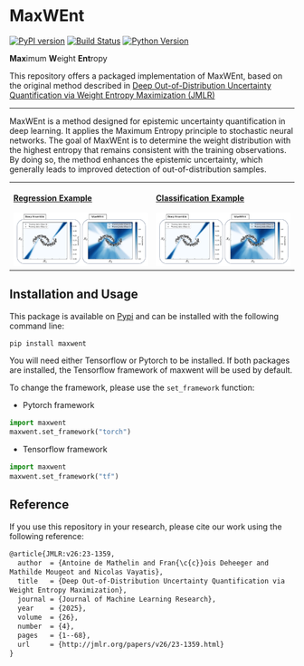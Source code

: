 # MaxWEnt

[![PyPI version](https://badge.fury.io/py/maxwent.svg)](https://pypi.org/project/maxwent)
[![Build Status](https://github.com/antoinedemathelin/maxwent/actions/workflows/run-test.yml/badge.svg)](https://github.com/antoinedemathelin/maxwent/actions)
[![Python Version](https://img.shields.io/badge/python-3.8%20|%203.9%20|%203.10|%203.11-blue)](https://img.shields.io/badge/python-3.8%20|%203.9%20|%203.10|%203.11-blue)

**Max**imum **W**eight **Ent**ropy

This repository offers a packaged implementation of MaxWEnt, based on the original method described in [Deep Out-of-Distribution Uncertainty Quantification via Weight Entropy Maximization (JMLR)](https://www.jmlr.org/papers/v26/23-1359.html)

---

MaxWEnt is a method designed for epistemic uncertainty quantification in deep learning. It applies the Maximum Entropy principle to stochastic neural networks. The goal of MaxWEnt is to determine the weight distribution with the highest entropy that remains consistent with the training observations. By doing so, the method enhances the epistemic uncertainty, which generally leads to improved detection of out-of-distribution samples.

<table>
  <tr valign="top">
    <td width="50%" >
        <a href="https://adapt-python.github.io/adapt/examples/Sample_bias_example.html">
            <br>
            <b>Regression Example</b>
            <br>
            <br>
            <img src="https://github.com/antoinedemathelin/maxwent/blob/a016e60b39d753459871f9bdc5fc8b7973ac2f2d/docs/imgs/classification2d.png">
        </a>
    </td>
    <td width="50%">
        <a href="https://adapt-python.github.io/adapt/examples/Flowers_example.html">
            <br>
            <b>Classification Example</b>
            <br>
            <br>
            <img src="https://github.com/antoinedemathelin/maxwent/blob/a016e60b39d753459871f9bdc5fc8b7973ac2f2d/docs/imgs/classification2d.png">
        </a>
    </td>
</table>

## Installation and Usage

This package is available on [Pypi](https://pypi.org/project/maxwent) and can be installed with the following command line: 

```
pip install maxwent
```

You will need either Tensorflow or Pytorch to be installed. If both packages are installed, the Tensorflow framework of maxwent will be used by default.

To change the framework, please use the `set_framework` function:

- Pytorch framework
```python
import maxwent
maxwent.set_framework("torch")
```

- Tensorflow framework
```python
import maxwent
maxwent.set_framework("tf")
```

## Reference

If you use this repository in your research, please cite our work using the following reference:

```
@article{JMLR:v26:23-1359,
  author  = {Antoine de Mathelin and Fran{\c{c}}ois Deheeger and Mathilde Mougeot and Nicolas Vayatis},
  title   = {Deep Out-of-Distribution Uncertainty Quantification via Weight Entropy Maximization},
  journal = {Journal of Machine Learning Research},
  year    = {2025},
  volume  = {26},
  number  = {4},
  pages   = {1--68},
  url     = {http://jmlr.org/papers/v26/23-1359.html}
}
```
